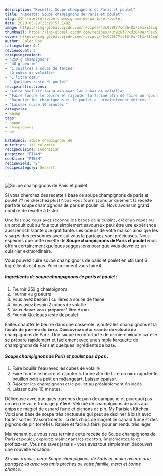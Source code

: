```yaml
---
description: "Recette: Soupe champignons de Paris et poulet"
title: "Recette: Soupe champignons de Paris et poulet"
slug: 364-recette-soupe-champignons-de-paris-et-poulet
date: 2020-05-29T23:19:57.149Z
image: https://img-global.cpcdn.com/recipes/43c928f77cd3640a/751x532cq70/soupe-champignons-de-paris-et-poulet-photo-principale-de-la-recette.jpg
thumbnail: https://img-global.cpcdn.com/recipes/43c928f77cd3640a/751x532cq70/soupe-champignons-de-paris-et-poulet-photo-principale-de-la-recette.jpg
cover: https://img-global.cpcdn.com/recipes/43c928f77cd3640a/751x532cq70/soupe-champignons-de-paris-et-poulet-photo-principale-de-la-recette.jpg
author: Caleb Roy
ratingvalue: 4.1
reviewcount: 3
recipeingredient:
- "250 g champignons"
- "40 g beurre"
- "1 cuillres a soupe de farine"
- "2 cubes de volaille"
- "1 litre deau"
- " Quelques reste de poulet"
recipeinstructions:
- "Faire bouillir l&#39;eau avec les cubes de volaille"
- "Faire fondre le beurre et rajouter la farine afin de faire un roux rajouter le bouillon petit a petit en mélangeant. Laisser épaissir."
- "Rajouter les champignons et le poulet au préalablement émincés."
- "Laisser cuire 10 minutes."
categories:
- Resep
tags:
- soupe
- champignons
- de

katakunci: soupe champignons de 
nutrition: 142 calories
recipecuisine: Indonesian
preptime: "PT14M"
cooktime: "PT53M"
recipeyield: "2"
recipecategory: Dessert

---
```



![Soupe champignons de Paris et poulet](https://img-global.cpcdn.com/recipes/43c928f77cd3640a/751x532cq70/soupe-champignons-de-paris-et-poulet-photo-principale-de-la-recette.jpg)

Si vous cherchez des recette à base de soupe champignons de paris et poulet ?? ne cherchez plus! Nous vous fournissons uniquement la recette parfaite soupe champignons de paris et poulet ici. Nous avons un grand nombre de recette à tester.

Une fois que vous avez reconnu les bases de la cuisine, créer un repas ou un produit cuit au four tout simplement savoureux peut être une expérience aussi enrichissante que gratifiante. Les odeurs de votre maison ainsi que les visages des personnes avec qui vous la partagez sont précieuses. Nous espérons que cette recette de <strong> Soupe champignons de Paris et poulet </strong> vous offrira certainement quelques suggestions pour que vous deveniez un cuisinier extraordinaire.

<!--inarticleads1-->

Vous pouvez cuire soupe champignons de paris et poulet en utilisant 6 Ingrédients et 4 pas. Voici comment vous faire il.

##### Ingrédients de soupe champignons de paris et poulet :

1. Fournir 250 g champignons
1. Fournir 40 g beurre
1. Vous avez besoin 1 cuillères a soupe de farine
1. Vous avez besoin 2 cubes de volaille
1. Vous devez vous préparer 1 litre d&#39;eau
1. Fournir  Quelques reste de poulet


Faites chauffer le beurre dans une casserole. Ajoutez les champignons et la fécule de pomme de terre. Découvrez cette recette de velouté de champignons de Paris. Une soupe réconfortante de dernière minute car elle se prépare rapidement et facilement avec une simple barquette de champignons de Paris et quelques ingrédients de base. 

<!--inarticleads2-->

##### Soupe champignons de Paris et poulet pas à pas :

1. Faire bouillir l&#39;eau avec les cubes de volaille
1. Faire fondre le beurre et rajouter la farine afin de faire un roux rajouter le bouillon petit a petit en mélangeant. Laisser épaissir.
1. Rajouter les champignons et le poulet au préalablement émincés.
1. Laisser cuire 10 minutes.


Délicieuse avec quelques tranches de pain de campagne et pourquoi pas un peu de votre fromage préféré. Velouté de champignons de paris aux chips de magret de canard fumé et pignons de pin. My Parisian Kitchen - Voici une base de soupe très onctueuse qui peut se décliner à loisir avec toutes sortes d&#39;assortiments. Ici des chips de magret de canard fumé et des pignons de pin torréfiés. Rapide et facile à faire, pour un rendu très léger. 

<!--inarticleads1-->

<p>
Maintenant que vous avez terminé cette recette de Soupe champignons de Paris et poulet, explorez maintenant les recettes, implémentez-la et profitez-en. Vous ne savez jamais - vous avez tout simplement découvert une nouvelle vocation.
</p>

<p>
<i>Si vous trouvez cette Soupe champignons de Paris et poulet recette utile, partagez-la avec vos amis proches ou votre famille, merci et bonne chance.</i>
</p>

